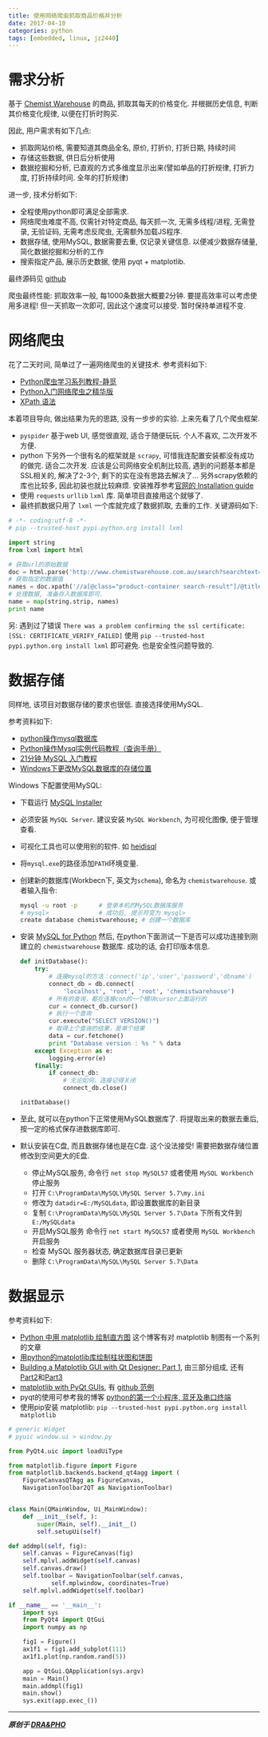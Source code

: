 ```yaml
---
title: 使用网络爬虫抓取商品价格并分析
date: 2017-04-10
categories: python
tags: [embedded, linux, jz2440]
---
```



# 需求分析

基于 [Chemist Warehouse](http://www.chemistwarehouse.com.au/) 的商品, 抓取其每天的价格变化. 并根据历史信息, 判断其价格变化规律, 以便在打折时购买.

因此, 用户需求有如下几点:
- 抓取网站价格, 需要知道其商品全名, 原价, 打折价, 打折日期, 持续时间
- 存储这些数据, 供日后分析使用
- 数据挖掘和分析, 已直观的方式多维度显示出来(譬如单品的打折规律, 打折力度, 打折持续时间. 全年的打折规律)

进一步, 技术分析如下:
- 全程使用python即可满足全部需求.
- 网络爬虫难度不高, 仅需针对特定商品, 每天抓一次, 无需多线程/进程, 无需登录, 无验证码, 无需考虑反爬虫, 无需额外加载JS程序.
- 数据存储, 使用MySQL, 数据需要去重, 仅记录关键信息. 以便减少数据存储量, 简化数据挖掘和分析的工作
- 搜索指定产品, 展示历史数据, 使用 pyqt + matplotlib.


最终源码见 [github](https://github.com/draapho/chemistwarehouse-spider)

爬虫最终性能:
抓取效率一般, 每1000条数据大概要2分钟. 要提高效率可以考虑使用多进程!
但一天抓取一次即可, 因此这个速度可以接受. 暂时保持单进程不变.



# 网络爬虫

花了二天时间, 简单过了一遍网络爬虫的关键技术. 参考资料如下:
- [Python爬虫学习系列教程-静觅](http://cuiqingcai.com/1052.html)
- [Python入门网络爬虫之精华版](https://github.com/lining0806/PythonSpiderNotes)
- [XPath 语法](http://www.w3school.com.cn/xpath/xpath_syntax.asp)

本着项目导向, 做出结果为先的思路, 没有一步步的实验. 上来先看了几个爬虫框架.
- `pyspider` 基于web UI, 感觉很直观, 适合于随便玩玩. 个人不喜欢, 二次开发不方便.
- python 下另外一个很有名的框架就是 `scrapy`, 可惜我连配置安装都没有成功的做完. 适合二次开发.
  应该是公司网络安全机制比较高, 遇到的问题基本都是SSL相关的, 解决了2-3个, 剩下的实在没有思路去解决了...
  另外scrapy依赖的库也比较多, 因此初装也就比较麻烦. 安装推荐参考[官网的 Installation guide](https://docs.scrapy.org/en/latest/intro/install.html#)
- 使用 `requests` `urllib` `lxml` 库. 简单项目直接用这个就够了.
- 最终抓数据只用了 `lxml` 一个库就完成了数据抓取, 去重的工作. 关键源码如下:

``` python
# -*- coding:utf-8 -*-
# pip --trusted-host pypi.python.org install lxml

import string
from lxml import html

# 获取url的原始数据
doc = html.parse('http://www.chemistwarehouse.com.au/search?searchtext=blackmores%20bone&searchmode=allwords')
# 获取指定的数据值
names = doc.xpath('//a[@class="product-container search-result"]/@title')
# 处理数据, 准备存入数据库即可.
name = map(string.strip, names)
print name
```

另:
遇到过了错误 `There was a problem confirming the ssl certificate: [SSL: CERTIFICATE_VERIFY_FAILED]`
使用 `pip --trusted-host pypi.python.org install lxml` 即可避免. 也是安全性问题导致的.


# 数据存储

同样地, 该项目对数据存储的要求也很低. 直接选择使用MySQL.

参考资料如下:
- [python操作mysql数据库](http://www.runoob.com/python/python-mysql.html)
- [Python操作Mysql实例代码教程（查询手册）](http://www.crazyant.net/686.html)
- [21分钟 MySQL 入门教程](http://www.cnblogs.com/mr-wid/archive/2013/05/09/3068229.html)
- [Windows下更改MySQL数据库的存储位置](http://blog.csdn.net/heizistudio/article/details/8234185)

Windows 下配置使用MySQL:
- 下载运行 [MySQL Installer](https://dev.mysql.com/downloads/windows/)
- 必须安装 `MySQL Server`. 建议安装 `MySQL Workbench`, 为可视化图像, 便于管理查看.
- 可视化工具也可以使用别的软件. 如 [heidisql](https://www.heidisql.com/)
- 将`mysql.exe`的路径添加`PATH`环境变量.
- 创建新的数据库(Workbecn下, 英文为`schema`), 命名为 `chemistwarehouse`. 或者输入指令:
  ``` bash
  mysql -u root -p      # 登录本机的MySQL数据库服务
  # mysql>              # 成功后, 提示符变为 mysql>
  create database chemistwarehouse; # 创建一个数据库
  ```
- 安装 [MySQL for Python](https://sourceforge.net/projects/mysql-python/)
  然后, 在python下面测试一下是否可以成功连接到刚建立的 `chemistwarehouse` 数据库.
  成功的话, 会打印版本信息.
  ``` python
  def initDatabase():
      try:
          # 连接mysql的方法：connect('ip','user','password','dbname')
          connect_db = db.connect(
              'localhost', 'root', 'root', 'chemistwarehouse')
          # 所有的查询，都在连接con的一个模块cursor上面运行的
          cur = connect_db.cursor()
          # 执行一个查询
          cur.execute("SELECT VERSION()")
          # 取得上个查询的结果，是单个结果
          data = cur.fetchone()
          print "Database version : %s " % data
      except Exception as e:
          logging.error(e)
      finally:
          if connect_db:
              # 无论如何，连接记得关闭
              connect_db.close()

  initDatabase()
  ```
- 至此, 就可以在python下正常使用MySQL数据库了.
  将提取出来的数据去重后, 按一定的格式保存进数据库即可.

- 默认安装在C盘, 而且数据存储也是在C盘. 这个没法接受! 需要把数据存储位置修改到空间更大的E盘.
  - 停止MySQL服务, 命令行 `net stop MySQL57` 或者使用 `MySQL Workbench` 停止服务
  - 打开 `C:\ProgramData\MySQL\MySQL Server 5.7\my.ini`
  - 修改为 `datadir=E:/MySQLdata`, 即设置数据库的新目录
  - 复制 `C:\ProgramData\MySQL\MySQL Server 5.7\Data` 下所有文件到 `E:/MySQLdata`
  - 开启MySQL服务 命令行 `net start MySQL57` 或者使用 `MySQL Workbench` 开启服务
  - 检查 MySQL 服务器状态, 确定数据库目录已更新
  - 删除 `C:\ProgramData\MySQL\MySQL Server 5.7\Data`


# 数据显示
参考资料如下:
- [Python 中用 matplotlib 绘制直方图](http://blog.topspeedsnail.com/archives/814) 这个博客有对 matplotlib 制图有一个系列的文章
- [用python的matplotlib库绘制柱状图和饼图](http://ningning.today/2015/04/17/python/%E7%94%A8matplotlib%E7%BB%98%E5%88%B6%E6%9F%B1%E7%8A%B6%E5%9B%BE%E5%92%8C%E9%A5%BC%E5%9B%BE/)
- [Building a Matplotlib GUI with Qt Designer: Part 1](http://blog.rcnelson.com/building-a-matplotlib-gui-with-qt-designer-part-1/), 由三部分组成, 还有[Part2](http://blog.rcnelson.com/building-a-matplotlib-gui-with-qt-designer-part-2/)和[Part3](http://blog.rcnelson.com/building-a-matplotlib-gui-with-qt-designer-part-3/)
- [matplotlib with PyQt GUIs](http://eli.thegreenplace.net/2009/01/20/matplotlib-with-pyqt-guis), 有 [github 范例](https://github.com/eliben/code-for-blog/blob/master/2009/qt_mpl_bars.py)
- pyqt的使用可参考我的博客 [python的第一个小程序, 蓝牙及串口终端](https://draapho.github.io/2016/11/16/1617-python-terminal/)
- 使用pip安装 matplotlib: `pip --trusted-host pypi.python.org install matplotlib`

``` python
# generic Widget
# pyuic window.ui > window.py

from PyQt4.uic import loadUiType

from matplotlib.figure import Figure
from matplotlib.backends.backend_qt4agg import (
    FigureCanvasQTAgg as FigureCanvas,
    NavigationToolbar2QT as NavigationToolbar)


class Main(QMainWindow, Ui_MainWindow):
    def __init__(self, ):
        super(Main, self).__init__()
        self.setupUi(self)

def addmpl(self, fig):
    self.canvas = FigureCanvas(fig)
    self.mplvl.addWidget(self.canvas)
    self.canvas.draw()
    self.toolbar = NavigationToolbar(self.canvas,
            self.mplwindow, coordinates=True)
    self.mplvl.addWidget(self.toolbar)

if __name__ == '__main__':
    import sys
    from PyQt4 import QtGui
    import numpy as np

    fig1 = Figure()
    ax1f1 = fig1.add_subplot(111)
    ax1f1.plot(np.random.rand(5))

    app = QtGui.QApplication(sys.argv)
    main = Main()
    main.addmpl(fig1)
    main.show()
    sys.exit(app.exec_())
```


----------

***原创于 [DRA&PHO](https://draapho.github.io/)***
